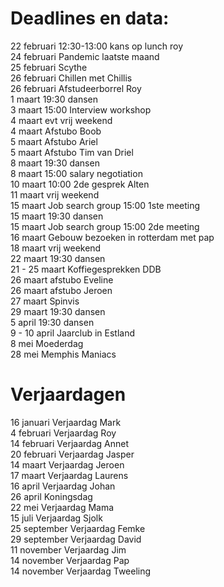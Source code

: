 # Deadlines en data:
22 februari 12:30-13:00 kans op lunch roy \
24 februari Pandemic laatste maand \
25 februari Scythe \
26 februari Chillen met Chillis \
26 februari Afstudeerborrel Roy \
1 maart 19:30 dansen \
3 maart 15:00 Interview workshop \
4 maart evt vrij weekend \
4 maart Afstubo Boob \
5 maart Afstubo Ariel \
5 maart Afstubo Tim van Driel \
8 maart 19:30 dansen \
8 maart 15:00 salary negotiation \
10 maart 10:00 2de gesprek Alten \
11 maart vrij weekend \
15 maart Job search group 15:00 1ste meeting \
15 maart 19:30 dansen \
15 maart Job search group 15:00 2de meeting \
16 maart Gebouw bezoeken in rotterdam met pap \
18 maart vrij weekend \
22 maart 19:30 dansen \
21 - 25 maart Koffiegesprekken DDB \
26 maart afstubo Eveline \
26 maart afstubo Jeroen \
27 maart Spinvis \
29 maart 19:30 dansen \
5 april 19:30 dansen \
9 - 10 april Jaarclub in Estland \
8 mei Moederdag \
28 mei Memphis Maniacs 


# Verjaardagen
16 januari Verjaardag Mark \
4  februari Verjaardag Roy \
14 februari Verjaardag Annet \
20 februari Verjaardag Jasper \
14 maart Verjaardag Jeroen \
17 maart Verjaardag Laurens \
16 april Verjaardag Johan \
26 april Koningsdag \
22 mei Verjaardag Mama \
15 juli Verjaardag Sjolk \
25 september Verjaardag Femke \
29 september Verjaardag David \
11 november Verjaardag Jim \
14 november Verjaardag Pap \
14 november Verjaardag Tweeling
